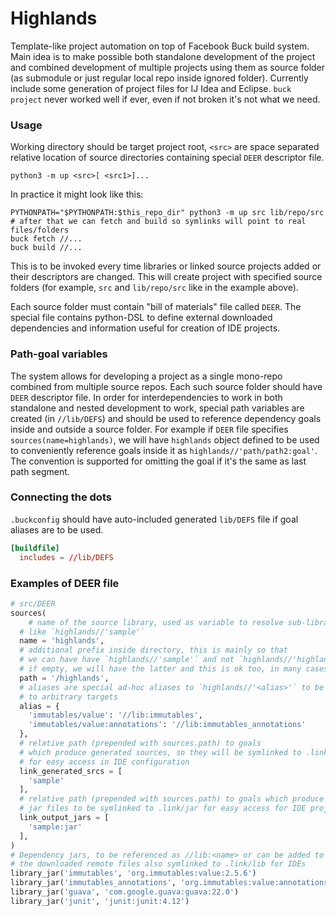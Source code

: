 
Highlands
=========

Template-like project automation on top of Facebook Buck build system. Main idea is to make possible both standalone development of the project and combined development of multiple projects using them as source folder (as submodule or just regular local repo inside ignored folder). Currently include some generation of project files for IJ Idea and Eclipse. `buck project` never worked well if ever, even if not broken it's not what we need.

### Usage

Working directory should be target project root, `<src>` are space separated relative location of source directories containing special `DEER` descriptor file.

```
python3 -m up <src>[ <src1>]...
```

In practice it might look like this:

```
PYTHONPATH="$PYTHONPATH:$this_repo_dir" python3 -m up src lib/repo/src
# after that we can fetch and build so symlinks will point to real files/folders
buck fetch //...
buck build //...
```

This is to be invoked every time libraries or linked source projects added or their descriptors are changed. This will create project with specified source folders (for example, `src` and `lib/repo/src` like in the example above).

Each source folder must contain "bill of materials" file called `DEER`. The special file contains python-DSL to define external downloaded dependencies and information useful for creation of IDE projects.

### Path-goal variables

The system allows for developing a project as a single mono-repo combined from multiple source repos. Each such source folder should have `DEER` descriptor file. In order for interdependencies to work in both standalone and nested development to work, special path variables are created (in `//lib/DEFS`) and should be used to reference dependency goals inside and outside a source folder. For example if `DEER` file specifies `sources(name=highlands)`, we will have `highlands` object defined to be used to conveniently reference goals inside it as `highlands//'path/path2:goal'`. The convention is supported for omitting the goal if it's the same as last path segment.

### Connecting the dots

`.buckconfig` should have auto-included generated `lib/DEFS` file if goal aliases are to be used.

```toml
[buildfile]
  includes = //lib/DEFS
```

### Examples of DEER file

```python
# src/DEER
sources(
    # name of the source library, used as variable to resolve sub-libraries
  # like `highlands//'sample'`
  name = 'highlands',
  # additional prefix inside directory, this is mainly so that
  # we can have have `highlands//'sample'` and not `highlands//'highlands/sample'`
  # if empty, we will have the latter and this is ok too, in many cases
  path = '/highlands',
  # aliases are special ad-hoc aliases to `highlands//'<alias>'` to be resolved
  # to arbitrary targets
  alias = {
    'immutables/value': '//lib:immutables',
    'immutables/value:annotations': '//lib:immutables_annotations'
  },
  # relative path (prepended with sources.path) to goals
  # which produce generated sources, so they will be symlinked to .link/src
  # for easy access in IDE configuration
  link_generated_srcs = [
    'sample'
  ],
  # relative path (prepended with sources.path) to goals which produce
  # jar files to be symlinked to .link/jar for easy access for IDE project setup
  link_output_jars = [
    'sample:jar'
  ],
)
# Dependency jars, to be referenced as //lib:<name> or can be added to alias, see above
# the downloaded remote files also symlinked to .link/lib for IDEs
library_jar('immutables', 'org.immutables:value:2.5.6')
library_jar('immutables_annotations', 'org.immutables:value:annotations:2.5.6')
library_jar('guava', 'com.google.guava:guava:22.0')
library_jar('junit', 'junit:junit:4.12')
```
